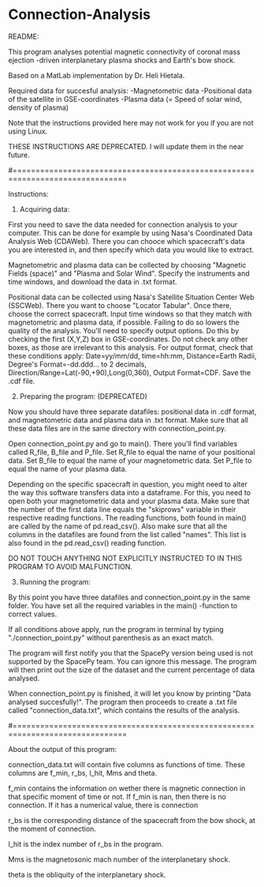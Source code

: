 # Connection-Analysis

README:

This program analyses potential magnetic connectivity of coronal mass ejection -driven
interplanetary plasma shocks and Earth's bow shock. 

Based on a MatLab implementation by Dr. Heli Hietala.

Required data for succesful analysis:
-Magnetometric data
-Positional data of the satellite in GSE-coordinates
-Plasma data (= Speed of solar wind, density of plasma)


Note that the instructions provided here may not work for you if you are
not using Linux.

THESE INSTRUCTIONS ARE DEPRECATED. I will update them in the near future.

#===============================================================================

Instructions:

1) Acquiring data:

First you need to save the data needed for connection analysis to your computer. 
This can be done for example by using Nasa's Coordinated Data Analysis Web 
(CDAWeb). There you can chooce which spacecraft's data you are interested in, 
and then specify which data you would like to extract.

Magnetometric and plasma data can be collected by choosing 
"Magnetic Fields (space)" and "Plasma and Solar Wind". Specify the instruments
and time windows, and download the data in .txt format.

Positional data can be collected using Nasa's Satellite Situation Center Web
(SSCWeb). There you want to choose "Locator Tabular". Once there, choose the 
correct spacecraft. Input time windows so that they match with magnetometric
and plasma data, if possible. Failing to do so lowers the quality of the
analysis.
You'll need to specify output options. Do this by checking the first (X,Y,Z) box in 
GSE-coordinates. Do not check any other boxes, as those are
irrelevant to this analysis.
For output format, check that these conditions apply: Date=yy/mm/dd, 
time=hh:mm, Distance=Earth Radii, Degree's Format=-dd.ddd... to 2 decimals, 
Direction/Range=Lat(-90,+90),Long(0,360), Output Format=CDF. Save the .cdf file.

2) Preparing the program: (DEPRECATED)

Now you should have three separate datafiles: positional data in .cdf
format, and magnetometric data and plasma data in .txt format. Make sure that
all these data files are in the same directory with connection_point.py.

Open connection_point.py and go to main(). There you'll find variables called
R_file, B_file and P_file. Set R_file to equal the name of your positional data.
Set B_file to equal the name of your magnetometric data. Set P_file to equal
the name of your plasma data.

Depending on the specific spacecraft in question, you might need to alter the
way this software transfers data into a dataframe. For this, you need to open
both your magnetometric data and your plasma data.
Make sure that the number of the first data line equals the "skiprows" variable
in their respective reading functions. The reading functions, both found in 
main() are called by the name of pd.read_csv(). Also make sure that all the 
columns in the datafiles are found from the list called "names". This list is
also found in the pd.read_csv() reading function.

DO NOT TOUCH ANYTHING NOT EXPLICITLY INSTRUCTED TO IN THIS PROGRAM TO AVOID
MALFUNCTION.

3) Running the program:

By this point you have three datafiles and connection_point.py in the same 
folder. You have set all the required variables in the main() -function to
correct values. 

If all conditions above apply, run the program in terminal by typing
"./connection_point.py" without parenthesis as an exact match.

The program will first notify you that the SpacePy version being used is not 
supported by the SpacePy team. You can ignore this message. The program will
then print out the size of the dataset and the current percentage of data 
analysed. 

When connection_point.py is finished, it will let you know by printing "Data 
analysed succesfully!". The program then proceeds to create a .txt file called 
"connection_data.txt", which contains the results of the analysis.

#===============================================================================

About the output of this program:

connection_data.txt will contain five columns as functions of time. These 
columns are f_min, r_bs, l_hit, Mms and theta. 

f_min contains the information on wether there is magnetic connection in
that specific moment of time or not. If f_min is nan, then there is no
connection. If it has a numerical value, there is connection

r_bs is the corresponding distance of the spacecraft from the bow shock, at the
moment of connection.

l_hit is the index number of r_bs in the program.

Mms is the magnetosonic mach number of the interplanetary shock.

theta is the obliquity of the interplanetary shock.

